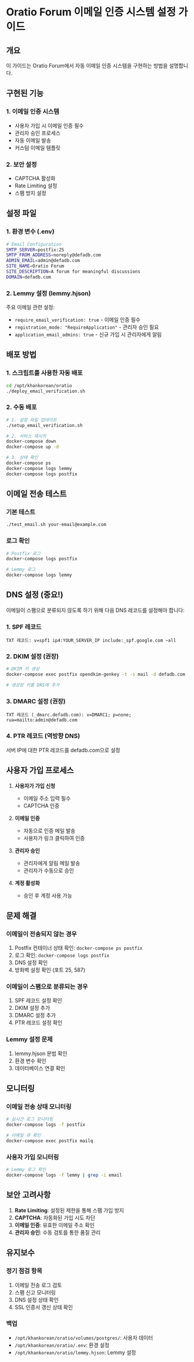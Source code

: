 # Oratio Forum 이메일 인증 시스템 설정 가이드

## 개요
이 가이드는 Oratio Forum에서 자동 이메일 인증 시스템을 구현하는 방법을 설명합니다.

## 구현된 기능

### 1. 이메일 인증 시스템
- 사용자 가입 시 이메일 인증 필수
- 관리자 승인 프로세스
- 자동 이메일 발송
- 커스텀 이메일 템플릿

### 2. 보안 설정
- CAPTCHA 활성화
- Rate Limiting 설정
- 스팸 방지 설정

## 설정 파일

### 1. 환경 변수 (.env)
```bash
# Email Configuration
SMTP_SERVER=postfix:25
SMTP_FROM_ADDRESS=noreply@defadb.com
ADMIN_EMAIL=admin@defadb.com
SITE_NAME=Oratio Forum
SITE_DESCRIPTION=A forum for meaningful discussions
DOMAIN=defadb.com
```

### 2. Lemmy 설정 (lemmy.hjson)
주요 이메일 관련 설정:
- `require_email_verification: true` - 이메일 인증 필수
- `registration_mode: "RequireApplication"` - 관리자 승인 필요
- `application_email_admins: true` - 신규 가입 시 관리자에게 알림

## 배포 방법

### 1. 스크립트를 사용한 자동 배포
```bash
cd /opt/khankorean/oratio
./deploy_email_verification.sh
```

### 2. 수동 배포
```bash
# 1. 설정 파일 업데이트
./setup_email_verification.sh

# 2. 서비스 재시작
docker-compose down
docker-compose up -d

# 3. 상태 확인
docker-compose ps
docker-compose logs lemmy
docker-compose logs postfix
```

## 이메일 전송 테스트

### 기본 테스트
```bash
./test_email.sh your-email@example.com
```

### 로그 확인
```bash
# Postfix 로그
docker-compose logs postfix

# Lemmy 로그
docker-compose logs lemmy
```

## DNS 설정 (중요!)

이메일이 스팸으로 분류되지 않도록 하기 위해 다음 DNS 레코드를 설정해야 합니다:

### 1. SPF 레코드
```
TXT 레코드: v=spf1 ip4:YOUR_SERVER_IP include:_spf.google.com ~all
```

### 2. DKIM 설정 (권장)
```bash
# DKIM 키 생성
docker-compose exec postfix opendkim-genkey -t -s mail -d defadb.com

# 생성된 키를 DNS에 추가
```

### 3. DMARC 설정 (권장)
```
TXT 레코드 (_dmarc.defadb.com): v=DMARC1; p=none; rua=mailto:admin@defadb.com
```

### 4. PTR 레코드 (역방향 DNS)
서버 IP에 대한 PTR 레코드를 defadb.com으로 설정

## 사용자 가입 프로세스

1. **사용자가 가입 신청**
   - 이메일 주소 입력 필수
   - CAPTCHA 인증

2. **이메일 인증**
   - 자동으로 인증 메일 발송
   - 사용자가 링크 클릭하여 인증

3. **관리자 승인**
   - 관리자에게 알림 메일 발송
   - 관리자가 수동으로 승인

4. **계정 활성화**
   - 승인 후 계정 사용 가능

## 문제 해결

### 이메일이 전송되지 않는 경우
1. Postfix 컨테이너 상태 확인: `docker-compose ps postfix`
2. 로그 확인: `docker-compose logs postfix`
3. DNS 설정 확인
4. 방화벽 설정 확인 (포트 25, 587)

### 이메일이 스팸으로 분류되는 경우
1. SPF 레코드 설정 확인
2. DKIM 설정 추가
3. DMARC 설정 추가
4. PTR 레코드 설정 확인

### Lemmy 설정 문제
1. lemmy.hjson 문법 확인
2. 환경 변수 확인
3. 데이터베이스 연결 확인

## 모니터링

### 이메일 전송 상태 모니터링
```bash
# 실시간 로그 모니터링
docker-compose logs -f postfix

# 이메일 큐 확인
docker-compose exec postfix mailq
```

### 사용자 가입 모니터링
```bash
# Lemmy 로그 확인
docker-compose logs -f lemmy | grep -i email
```

## 보안 고려사항

1. **Rate Limiting**: 설정된 제한을 통해 스팸 가입 방지
2. **CAPTCHA**: 자동화된 가입 시도 차단
3. **이메일 인증**: 유효한 이메일 주소 확인
4. **관리자 승인**: 수동 검토를 통한 품질 관리

## 유지보수

### 정기 점검 항목
1. 이메일 전송 로그 검토
2. 스팸 신고 모니터링
3. DNS 설정 상태 확인
4. SSL 인증서 갱신 상태 확인

### 백업
- `/opt/khankorean/oratio/volumes/postgres/`: 사용자 데이터
- `/opt/khankorean/oratio/.env`: 환경 설정
- `/opt/khankorean/oratio/lemmy.hjson`: Lemmy 설정
